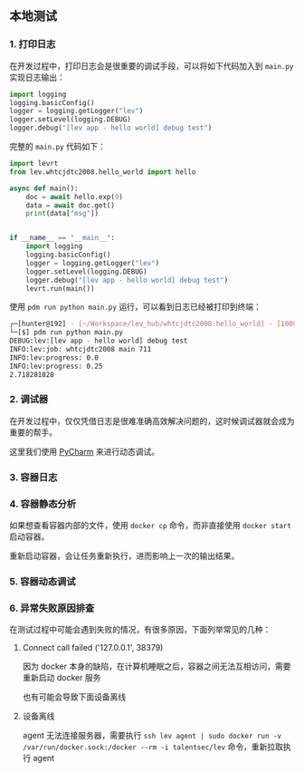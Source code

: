 ## 本地测试

### 1. 打印日志

在开发过程中，打印日志会是很重要的调试手段，可以将如下代码加入到 `main.py` 实现日志输出：

```python
import logging
logging.basicConfig()
logger = logging.getLogger("lev")
logger.setLevel(logging.DEBUG)
logger.debug("[lev app - hello world] debug test")
```

完整的 `main.py` 代码如下：

```python
import levrt
from lev.whtcjdtc2008.hello_world import hello

async def main():
    doc = await hello.exp(9)
    data = await doc.get()
    print(data["msg"])


if __name__ == "__main__":
    import logging
    logging.basicConfig()
    logger = logging.getLogger("lev")
    logger.setLevel(logging.DEBUG)
    logger.debug("[lev app - hello world] debug test")
    levrt.run(main())
```

使用 `pdm run python main.py` 运行，可以看到日志已经被打印到终端：

```bash
┌─[hunter@192] - [~/Workspace/lev_hub/whtcjdtc2008.hello_world] - [10085]
└─[$] pdm run python main.py                                                                                                                [12:02:24]
DEBUG:lev:[lev app - hello world] debug test
INFO:lev:job: whtcjdtc2008 main 711
INFO:lev:progress: 0.0
INFO:lev:progress: 0.25
2.718281828
```

### 2. 调试器

在开发过程中，仅仅凭借日志是很难准确高效解决问题的，这时候调试器就会成为重要的帮手。

这里我们使用 [PyCharm](https://www.jetbrains.com/pycharm/) 来进行动态调试。

### 3. 容器日志

### 4. 容器静态分析
如果想查看容器内部的文件，使用 `docker cp` 命令，而非直接使用 `docker start` 启动容器。

重新启动容器，会让任务重新执行，进而影响上一次的输出结果。

### 5. 容器动态调试

### 6. 异常失败原因排查

在测试过程中可能会遇到失败的情况，有很多原因，下面列举常见的几种：

1. Connect call failed ('127.0.0.1', 38379)

   因为 docker 本身的缺陷，在计算机睡眠之后，容器之间无法互相访问，需要重新启动 docker 服务

   也有可能会导致下面设备离线

2. 设备离线

   agent 无法连接服务器，需要执行 `ssh lev agent | sudo docker run -v /var/run/docker.sock:/docker --rm -i talentsec/lev` 命令，重新拉取执行 agent
